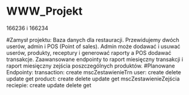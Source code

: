 # WWW_Projekt
166236 i 166234


#Zamysł projektu:
Baza danych dla restauracji. Przewidujemy dwóch userów, admin i POS (Point of sales). Admin może dodawać i usuwać userów, produkty, receptury i generować raporty a POS dodawać transakcje. Zaawansowane endpointy to raport miesięczny transakcji i raport miesięczny zejścia poszczególnych produktów.
#Planowane Endpointy:
transaction:
	create
	mscZestawienieTrn
user:
	create
	delete
	update
	get
product:
	create
	delete
	update
	get
	mscZestawienieZejścia
reciepie:
	create
	update
	delete
	get
